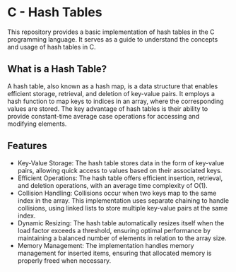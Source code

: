 # C - Hash Tables

This repository provides a basic implementation of hash tables in the C programming language. It serves as a guide to understand the concepts and usage of hash tables in C.

## What is a Hash Table?

A hash table, also known as a hash map, is a data structure that enables efficient storage, retrieval, and deletion of key-value pairs. It employs a hash function to map keys to indices in an array, where the corresponding values are stored. The key advantage of hash tables is their ability to provide constant-time average case operations for accessing and modifying elements.

## Features

- Key-Value Storage: The hash table stores data in the form of key-value pairs, allowing quick access to values based on their associated keys.
- Efficient Operations: The hash table offers efficient insertion, retrieval, and deletion operations, with an average time complexity of O(1).
- Collision Handling: Collisions occur when two keys map to the same index in the array. This implementation uses separate chaining to handle collisions, using linked lists to store multiple key-value pairs at the same index.
- Dynamic Resizing: The hash table automatically resizes itself when the load factor exceeds a threshold, ensuring optimal performance by maintaining a balanced number of elements in relation to the array size.
- Memory Management: The implementation handles memory management for inserted items, ensuring that allocated memory is properly freed when necessary.
